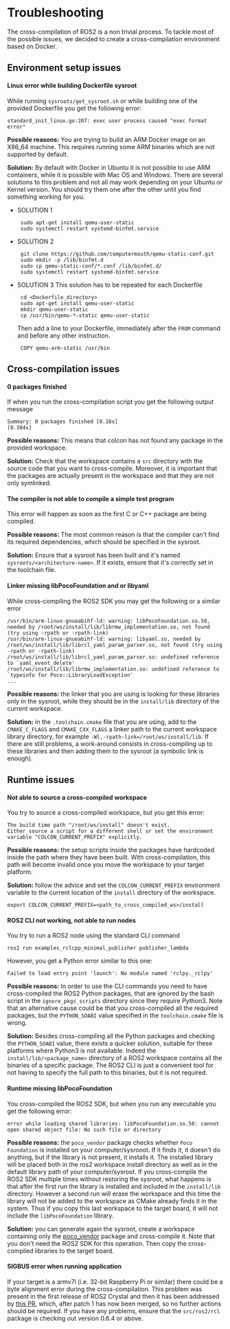 # Troubleshooting


The cross-compilation of ROS2 is a non trivial process. To tackle most of the possible issues, we decided to create a cross-compilation environment based on Docker.


## Environment setup issues


#### Linux error while building Dockerfile sysroot

While running `sysroots/get_sysroot.sh` or while building one of the provided Dockerfile you get the following error:

```
standard_init_linux.go:207: exec user process caused "exec format error"
```

**Possible reasons:** You are trying to build an ARM Docker image on an X86_64 machine. This requires running some ARM binaries which are not supported by default.

**Solution:** By default with Docker in Ubuntu it is not possible to use ARM containers, while it is possible with Mac OS and Windows.
There are several solutions to this problem and not all may work depending on your Ubuntu or Kernel version. You should try them one after the other until you find something working for you.

 - SOLUTION 1

        sudo apt-get install qemu-user-static
        sudo systemctl restart systemd-binfmt.service


 - SOLUTION 2 

		git clone https://github.com/computermouth/qemu-static-conf.git
		sudo mkdir -p /lib/binfmt.d
		sudo cp qemu-static-conf/*.conf /lib/binfmt.d/
		sudo systemctl restart systemd-binfmt.service


 - SOLUTION 3
  	This solution has to be repeated for each Dockerfile 

		cd <Dockerfile_directory>
		sudo apt-get install qemu-user-static
		mkdir qemu-user-static
		cp /usr/bin/qemu-*-static qemu-user-static


	Then add a line to your Dockerfile, immediately after the `FROM` command and before any other instruction.

		COPY qemu-arm-static /usr/bin

## Cross-compilation issues

#### 0 packages finished

If when you run the cross-compilation script you get the following output message

```
Summary: 0 packages finished [0.16s]
[0.384s]
```

**Possible reasons:** This means that colcon has not found any package in the provided workspace.

**Solution:** Check that the workspace contains a `src` directory with the source code that you want to cross-compile. Moreover, it is important that the packages are actually present in the workspace and that they are not only symlinked.


#### The compiler is not able to compile a simple test program

This error will happen as soon as the first C or C++ package are being compiled.

**Possible reasons:** The most common reason is that the compiler can't find its required dependencies, which should be specified in the sysroot.

**Solution:** Ensure that a sysroot has been built and it's named `sysroots/<architecture-name>`. If it exists, ensure that it's correctly set in the toolchain file.


#### Linker missing libPocoFoundation and or libyaml

While cross-compiling the ROS2 SDK you may get the following or a similar error

```
/usr/bin/arm-linux-gnueabihf-ld: warning: libPocoFoundation.so.50, needed by /root/ws/install/lib/librmw_implementation.so, not found (try using -rpath or -rpath-link)
/usr/bin/arm-linux-gnueabihf-ld: warning: libyaml.so, needed by /root/ws/install/lib/librcl_yaml_param_parser.so, not found (try using -rpath or -rpath-link)
/root/ws/install/lib/librcl_yaml_param_parser.so: undefined reference to `yaml_event_delete'
/root/ws/install/lib/librmw_implementation.so: undefined reference to `typeinfo for Poco::LibraryLoadException'
...
```

**Possible reasons:** the linker that you are using is looking for these libraries only in the sysroot, while they should be in the `install/lib` directory of the current workspace.

**Solution:** in the `.toolchain.cmake` file that you are using, add to the `CMAKE_C_FLAGS` and `CMAKE_CXX_FLAGS` a linker path to the current workspace library directory, for example `-Wl,-rpath-link=/root/ws/install/lib`.
If there are still problems, a work-around consists in cross-compiling up to these libraries and then adding them to the sysroot (a symbolic link is enough).


## Runtime issues

#### Not able to source a cross-compiled workspace

You try to source a cross-compiled workspace, but you get this error:

```
The build time path "/root/ws/install" doesn't exist.
Either source a script for a different shell or set the environment variable "COLCON_CURRENT_PREFIX" explicitly.
```

**Possible reasons:** the setup scripts inside the packages have hardcoded inside the path where they have been built. With cross-compilation, this path will become invalid once you move the workspace to your target platform.

**Solution:** follow the advice and set the `COLCON_CURRENT_PREFIX` environment variable to the current location of the `install` directory of the workspace.

```
export COLCON_CURRENT_PREFIX=<path_to_cross_compiled_ws>/install
```

#### ROS2 CLI not working, not able to run nodes

You try to run a ROS2 node using the standard CLI command

```
ros2 run examples_rclcpp_minimal_publisher publisher_lambda
```

However, you get a Python error similar to this one:

```
Failed to load entry point 'launch': No module named 'rclpy._rclpy'
```

**Possible reasons:** In order to use the CLI commands you need to have cross-compiled the ROS2 Python packages, that are ignored by the bash script in the `ignore_pkgs_scripts` directory since they require Python3.
Note that an alternative cause could be that you cross-compiled all the required packages, but the `PYTHON_SOABI` value specified in the `toolchain.cmake` file is wrong.

**Solution:** Besides cross-compiling all the Python packages and checking the `PYTHON_SOABI` value, there exists a quicker solution, suitable for these platforms where Python3 is not available.
Indeed the `install/lib/<package_name>` directory of a ROS2 workspace contains all the binaries of a specific package. The ROS2 CLI is just a convenient tool for not having to specify the full path to this binaries, but it is not required.



#### Runtime missing libPocoFoundation

You cross-compiled the ROS2 SDK, but when you run any executable you get the following error:

```
error while loading shared libraries: libPocoFoundation.so.50: cannot open shared object file: No such file or directory
```

**Possible reasons:** the `poco_vendor` package checks whether `Poco Foundation` is installed on your computer/sysrooot. If it finds it, it doesn't do anything, but if the library is not present, it installs it.
The installed library will be placed both in the ros2 workspace install directory as well as in the default library path of your computer/sysroot.
If you cross-compile the ROS2 SDK multiple times without restoring the sysroot, what happens is that after the first run the library is installed and included in the `install/lib` directory. However a second run will erase the workspace and this time the library will not be added to the workspace as CMake already finds it in the system. Thus if you copy this last workspace to the target board, it will not include the `libPocoFoundation` library.

**Solution:** you can generate again the sysroot, create a workspace containing only the [poco_vendor](https://github.com/ros2/poco_vendor) package and cross-compile it. Note that you don't need the ROS2 SDK for this operation.
Then copy the cross-compiled libraries to the target board.


#### SIGBUS error when running application

If your target is a armv7l (i.e. 32-bit Raspberry Pi or similar) there could be a byte alignment error during the cross-compilation.
This problem was present in the first release of ROS2 Crystal and then it has been addressed by [this PR](https://github.com/ros2/rcl/pull/365), which, after patch 1 has now been merged, so no further actions should be required.
If you have any problems, ensure that the `src/ros2/rcl` package is checking out version 0.6.4 or above.
